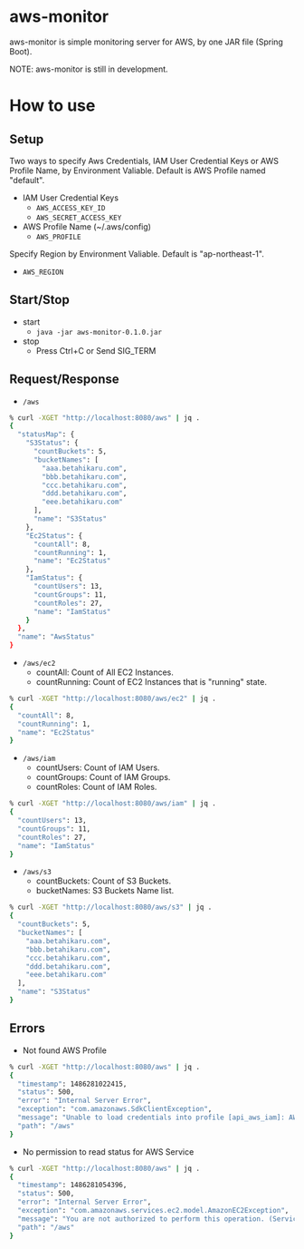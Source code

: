 aws-monitor
===========

aws-monitor is simple monitoring server for AWS, by one JAR file (Spring Boot).

NOTE: aws-monitor is still in development.

# How to use

## Setup

Two ways to specify Aws Credentials,
IAM User Credential Keys or AWS Profile Name, by Environment Valiable.
Default is AWS Profile named "default".

* IAM User Credential Keys
  * ```AWS_ACCESS_KEY_ID```
  * ```AWS_SECRET_ACCESS_KEY```
* AWS Profile Name (~/.aws/config)
  * ```AWS_PROFILE```


Specify Region by Environment Valiable. Default is "ap-northeast-1".

* ```AWS_REGION```

## Start/Stop

* start
  *  ```java -jar aws-monitor-0.1.0.jar```
* stop
  * Press Ctrl+C or Send SIG_TERM

## Request/Response

* ```/aws```

```bash
% curl -XGET "http://localhost:8080/aws" | jq .
{
  "statusMap": {
    "S3Status": {
      "countBuckets": 5,
      "bucketNames": [
        "aaa.betahikaru.com",
        "bbb.betahikaru.com",
        "ccc.betahikaru.com",
        "ddd.betahikaru.com",
        "eee.betahikaru.com"
      ],
      "name": "S3Status"
    },
    "Ec2Status": {
      "countAll": 8,
      "countRunning": 1,
      "name": "Ec2Status"
    },
    "IamStatus": {
      "countUsers": 13,
      "countGroups": 11,
      "countRoles": 27,
      "name": "IamStatus"
    }
  },
  "name": "AwsStatus"
}
```

* ```/aws/ec2```
  * countAll: Count of All EC2 Instances.
  * countRunning: Count of EC2 Instances that is "running" state.

```bash
% curl -XGET "http://localhost:8080/aws/ec2" | jq .
{
  "countAll": 8,
  "countRunning": 1,
  "name": "Ec2Status"
}
```

* ```/aws/iam```
  * countUsers: Count of IAM Users.
  * countGroups: Count of IAM Groups.
  * countRoles: Count of IAM Roles.

```bash
% curl -XGET "http://localhost:8080/aws/iam" | jq .
{
  "countUsers": 13,
  "countGroups": 11,
  "countRoles": 27,
  "name": "IamStatus"
}
```

* ```/aws/s3```
  * countBuckets: Count of S3 Buckets.
  * bucketNames: S3 Buckets Name list.

```bash
% curl -XGET "http://localhost:8080/aws/s3" | jq .
{
  "countBuckets": 5,
  "bucketNames": [
    "aaa.betahikaru.com",
    "bbb.betahikaru.com",
    "ccc.betahikaru.com",
    "ddd.betahikaru.com",
    "eee.betahikaru.com"
  ],
  "name": "S3Status"
}
```

## Errors

* Not found AWS Profile

```bash
% curl -XGET "http://localhost:8080/aws" | jq .
{
  "timestamp": 1486281022415,
  "status": 500,
  "error": "Internal Server Error",
  "exception": "com.amazonaws.SdkClientException",
  "message": "Unable to load credentials into profile [api_aws_iam]: AWS Access Key ID is not specified.",
  "path": "/aws"
}
```
* No permission to read status for AWS Service

```bash
% curl -XGET "http://localhost:8080/aws" | jq .
{
  "timestamp": 1486281054396,
  "status": 500,
  "error": "Internal Server Error",
  "exception": "com.amazonaws.services.ec2.model.AmazonEC2Exception",
  "message": "You are not authorized to perform this operation. (Service: AmazonEC2; Status Code: 403; Error Code: UnauthorizedOperation; Request ID: 4ae0e8e7-0bcb-4858-a875-a970070cc991)",
  "path": "/aws"
}
```
